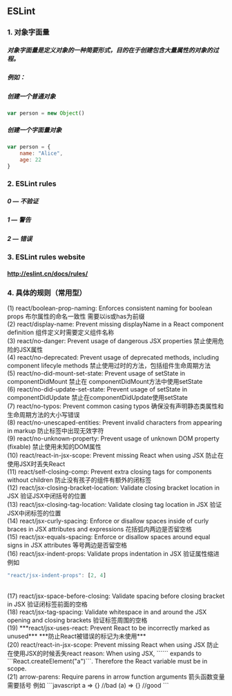 ## ESLint
### 1. 对象字面量
##### 对象字面量是定义对象的一种简要形式，目的在于创建包含大量属性的对象的过程。
##### 例如：
##### 创建一个普通对象
```javascript
var person = new Object()
```
##### 创建一个字面量对象
```javascript
var person = {
	name: "Alice",
	age: 22
}
```

### 2. ESLint rules
##### 0 — 不验证 
##### 1 — 警告 
##### 2 — 错误 

### 3. ESLint rules website
#### http://eslint.cn/docs/rules/


### 4. 具体的规则（常用型）
(1) react/boolean-prop-naming: Enforces consistent naming for boolean props 
布尔属性的命名一致性 需要以is或has为前缀
<br>
(2) react/display-name: Prevent missing displayName in a React component definition 
组件定义时需要定义组件名称
<br>
(3) react/no-danger: Prevent usage of dangerous JSX properties 
禁止使用危险的JSX属性
<br>
(4) react/no-deprecated: Prevent usage of deprecated methods, including component lifecyle methods 
禁止使用过时的方法，包括组件生命周期方法
<br>
(5) react/no-did-mount-set-state: Prevent usage of setState in componentDidMount 
禁止在 componentDidMount方法中使用setState
<br>
(6) react/no-did-update-set-state: Prevent usage of setState in componentDidUpdate 
禁止在componentDidUpdate使用setState
<br>
(7) react/no-typos: Prevent common casing typos
确保没有声明静态类属性和生命周期方法的大小写错误
<br>
(8) react/no-unescaped-entities: Prevent invalid characters from appearing in markup 
防止标签中出现无效字符
<br>
(9) react/no-unknown-property: Prevent usage of unknown DOM property (fixable) 
禁止使用未知的DOM属性
<br>
(10) react/react-in-jsx-scope: Prevent missing React when using JSX 
防止在使用JSX时丢失React
<br>
(11) react/self-closing-comp: Prevent extra closing tags for components without children
防止没有孩子的组件有额外的闭标签
<br>
(12) react/jsx-closing-bracket-location: Validate closing bracket location in JSX
验证JSX中闭括号的位置
<br>
(13) react/jsx-closing-tag-location: Validate closing tag location in JSX
验证JSX中闭标签的位置
<br>
(14) react/jsx-curly-spacing: Enforce or disallow spaces inside of curly braces in JSX attributes and expressions
花括弧内两边是否留空格
<br>
(15) react/jsx-equals-spacing: Enforce or disallow spaces around equal signs in JSX attributes
等号两边是否留空格
<br>
(16) react/jsx-indent-props: Validate props indentation in JSX 
验证属性缩进
例如
```javascript
"react/jsx-indent-props": [2, 4]
```
<br>
(17) react/jsx-space-before-closing: Validate spacing before closing bracket in JSX
验证闭标签前面的空格
<br>
(18) react/jsx-tag-spacing: Validate whitespace in and around the JSX opening and closing brackets
验证标签周围的空格
<br>
(19) ***react/jsx-uses-react: Prevent React to be incorrectly marked as unused***
***防止React被错误的标记为未使用***
<br>
(20) react/react-in-jsx-scope: Prevent missing React when using JSX 
防止在使用JSX的时候丢失react
reason: When using JSX, ```<a/>``` expands to ```React.createElement("a")```. Therefore the React variable must be in scope.
<br>
(21) arrow-parens: Require parens in arrow function arguments
箭头函数变量需要括号
例如
```javascript
a => {}    //bad
(a) => {}  //good
```


